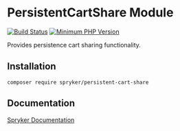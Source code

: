 # PersistentCartShare Module
[![Build Status](https://travis-ci.org/spryker/persistent-cart-share.svg)](https://travis-ci.org/spryker/persistent-cart-share)
[![Minimum PHP Version](https://img.shields.io/badge/php-%3E%3D%207.2-8892BF.svg)](https://php.net/)

Provides persistence cart sharing functionality.

## Installation

```
composer require spryker/persistent-cart-share
```

## Documentation

[Spryker Documentation](https://documentation.spryker.com/module_guide/overview.htm)
